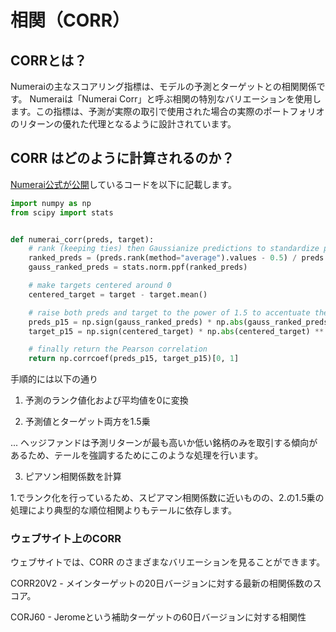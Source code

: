 # 相関（CORR）
## CORRとは？

Numeraiの主なスコアリング指標は、モデルの予測とターゲットとの相関関係です。
Numeraiは「Numerai Corr」と呼ぶ相関の特別なバリエーションを使用します。この指標は、予測が実際の取引で使用された場合の実際のポートフォリオのリターンの優れた代理となるように設計されています。

## CORR はどのように計算されるのか？

[Numerai公式が公開](https://github.com/numerai/example-scripts/blob/master/utils.py)しているコードを以下に記載します。

```python
import numpy as np
from scipy import stats


def numerai_corr(preds, target):
    # rank (keeping ties) then Gaussianize predictions to standardize prediction distributions
    ranked_preds = (preds.rank(method="average").values - 0.5) / preds.count()
    gauss_ranked_preds = stats.norm.ppf(ranked_preds)

    # make targets centered around 0
    centered_target = target - target.mean()

    # raise both preds and target to the power of 1.5 to accentuate the tails
    preds_p15 = np.sign(gauss_ranked_preds) * np.abs(gauss_ranked_preds) ** 1.5
    target_p15 = np.sign(centered_target) * np.abs(centered_target) ** 1.5

    # finally return the Pearson correlation
    return np.corrcoef(preds_p15, target_p15)[0, 1]
```

手順的には以下の通り

 1. 予測のランク値化および平均値を0に変換

 2. 予測値とターゲット両方を1.5乗

... ヘッジファンドは予測リターンが最も高いか低い銘柄のみを取引する傾向があるため、テールを強調するためにこのような処理を行います。

 3. ピアソン相関係数を計算

1.でランク化を行っているため、スピアマン相関係数に近いものの、2.の1.5乗の処理により典型的な順位相関よりもテールに依存します。

### ウェブサイト上のCORR

ウェブサイトでは、CORR のさまざまなバリエーションを見ることができます。

CORR20V2 - メインターゲットの20日バージョンに対する最新の相関係数のスコア。

CORJ60 - Jeromeという補助ターゲットの60日バージョンに対する相関性
